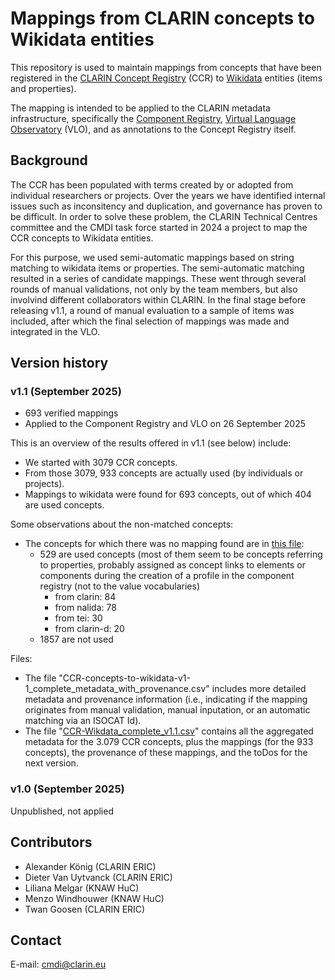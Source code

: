 # Mappings from CLARIN concepts to Wikidata entities

This repository is used to maintain mappings from concepts that have been registered
in the [CLARIN Concept Registry](https://concepts.clarin.eu/ccr/) (CCR) to 
[Wikidata](https://www.wikidata.org) entities (items and properties).

The mapping is intended to be applied to the CLARIN metadata infrastructure,
specifically the [Component Registry](https://catalog.clarin.eu/ds/ComponentRegistry/),
[Virtual Language Observatory](https://vlo.clarin.eu) (VLO), and as annotations to
the Concept Registry itself.

## Background

The CCR has been populated with terms created by or adopted from individual researchers or projects. Over the years we have identified internal issues such as inconsitency and duplication, and governance has proven to be difficult. In order to solve these problem, the CLARIN Technical Centres committee and the CMDI task force started in 2024 a project to map the CCR concepts to Wikidata entities.

For this purpose, we used semi-automatic mappings based on string matching to wikidata items or properties. The semi-automatic matching resulted in a series of candidate mappings. These went through several rounds of manual validations, not only by the team members, but also involvind different collaborators within CLARIN. In the final stage before releasing v1.1, a round of manual evaluation to a sample of items was included, after which the final selection of mappings was made and integrated in the VLO.


## Version history

### v1.1 (September 2025)

* 693 verified mappings
* Applied to the Component Registry and VLO on 26 September 2025

This is an overview of the results offered in v1.1 (see below) include:

- We started with 3079 CCR concepts.
- From those 3079, 933 concepts are actually used (by individuals or projects).
- Mappings to wikidata were found for 693 concepts, out of which 404 are used concepts.

Some observations about the non-matched concepts:

- The concepts for which there was no mapping found are in [this file](https://github.com/clarin-eric/concepts-wikidata-migration/blob/main/CCR_Wikdata_no_mappings_v1.1.csv):
  - 529 are used concepts (most of them seem to be concepts referring to properties, probably assigned as concept links to elements or components during the creation of a profile in the component registry (not to the value vocabularies) 
    - from clarin: 84 
    - from nalida: 78 
    - from tei: 30 
    - from clarin-d: 20
  - 1857 are not used

Files:
- The file "CCR-concepts-to-wikidata-v1-1_complete_metadata_with_provenance.csv" includes more detailed metadata and provenance information (i.e., indicating if the mapping originates from manual validation, manual inputation, or an automatic matching via an ISOCAT Id).
- The file "[CCR-Wikdata_complete_v1.1.csv](https://github.com/clarin-eric/concepts-wikidata-migration/blob/main/CCR-Wikdata_complete_v1.1.csv)" contains all the aggregated metadata for the 3.079 CCR concepts, plus the mappings (for the 933 concepts), the provenance of these mappings, and the toDos for the next version.


  
### v1.0 (September 2025)

Unpublished, not applied

## Contributors

- Alexander König (CLARIN ERIC)
- Dieter Van Uytvanck (CLARIN ERIC)
- Liliana Melgar (KNAW HuC)
- Menzo Windhouwer (KNAW HuC)
- Twan Goosen (CLARIN ERIC)

## Contact

E-mail: [cmdi@clarin.eu](cmdi@clarin.eu)
